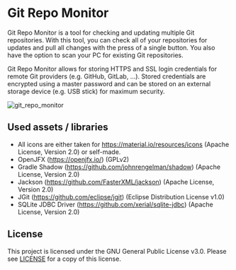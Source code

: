 # Git Repo Monitor

Git Repo Monitor is a tool for checking and updating multiple Git repositories.
With this tool, you can check all of your repositories for updates and pull all changes with the press of a single button.
You also have the option to scan your PC for existing Git repositories.

Git Repo Monitor allows for storing HTTPS and SSL login credentials for remote Git providers (e.g. GitHub, GitLab, ...).
Stored credentials are encrypted using a master password and can be stored on an external storage device (e.g. USB stick) for maximum security.

![git_repo_monitor](https://user-images.githubusercontent.com/61832987/106963695-426e6b80-6741-11eb-96df-19c775241c20.PNG)

## Used assets / libraries

- All icons are either taken for https://material.io/resources/icons (Apache License, Version 2.0) or self-made.
- OpenJFX (https://openjfx.io/) (GPLv2)
- Gradle Shadow (https://github.com/johnrengelman/shadow) (Apache License, Version 2.0)
- Jackson (https://github.com/FasterXML/jackson) (Apache License, Version 2.0)
- JGit (https://github.com/eclipse/jgit) (Eclipse Distribution License v1.0)
- SQLite JDBC Driver (https://github.com/xerial/sqlite-jdbc) (Apache License, Version 2.0)

## License
This project is licensed under the GNU General Public License v3.0.
Please see [LICENSE](https://github.com/elsantner/GitRepoMonitor/blob/main/LICENSE) for a copy of this license.
